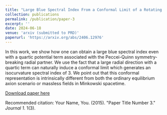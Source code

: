 ```yaml
---
title: "Large Blue Spectral Index From a Conformal Limit of a Rotating Complex Scalar"
collection: publications
permalink: /publication/paper-3
excerpt: ''
date: 2024-06-18
venue: 'arxiv (submitted to PRD)'
paperurl: 'https://arxiv.org/abs/2406.12976'
---
```


In this work, we show how one can obtain a large blue spectral index even with a quartic potential term associated with the Peccei-Quinn symmetry-breaking radial partner. We use the fact that a large radial direction with a quartic term can naturally induce a conformal limit which generates an isocurvature spectral index of 3. We point out that this conformal representation is intrinsically different from both the ordinary equilibrium axion scenario or massless fields in Minkowski spacetime.

[Download paper here](https://arxiv.org/abs/2406.12976)

Recommended citation: Your Name, You. (2015). "Paper Title Number 3." <i>Journal 1</i>. 1(3).
